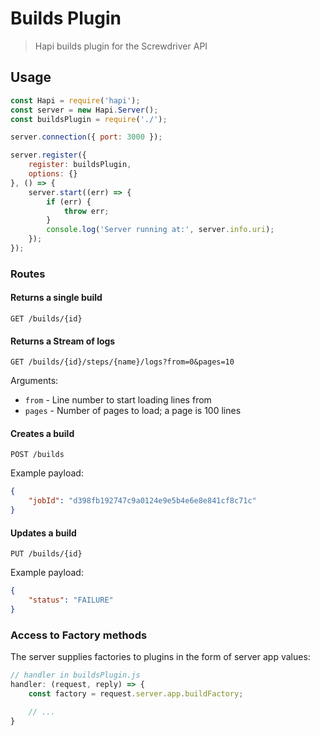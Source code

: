 # Builds Plugin
> Hapi builds plugin for the Screwdriver API

## Usage
```javascript
const Hapi = require('hapi');
const server = new Hapi.Server();
const buildsPlugin = require('./');

server.connection({ port: 3000 });

server.register({
    register: buildsPlugin,
    options: {}
}, () => {
    server.start((err) => {
        if (err) {
            throw err;
        }
        console.log('Server running at:', server.info.uri);
    });
});

```

### Routes

#### Returns a single build
`GET /builds/{id}`

#### Returns a Stream of logs
`GET /builds/{id}/steps/{name}/logs?from=0&pages=10`

Arguments:

* `from` - Line number to start loading lines from
* `pages` - Number of pages to load; a page is 100 lines

#### Creates a build
`POST /builds`

Example payload:
```json
{
    "jobId": "d398fb192747c9a0124e9e5b4e6e8e841cf8c71c"
}
```

#### Updates a build
`PUT /builds/{id}`

Example payload:
```json
{
    "status": "FAILURE"
}
```

### Access to Factory methods
The server supplies factories to plugins in the form of server app values:

```js
// handler in buildsPlugin.js
handler: (request, reply) => {
    const factory = request.server.app.buildFactory;

    // ...
}
```
